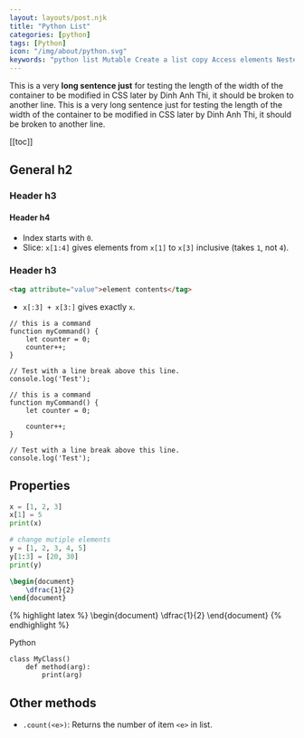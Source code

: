 ```yaml
---
layout: layouts/post.njk
title: "Python List"
categories: [python]
tags: [Python]
icon: "/img/about/python.svg"
keywords: "python list Mutable Create a list copy Access elements Nested list get length add more slices remove element pop clear coupling 2 lists sort arrange reverse map a function to each element index count len repeat a list random number int intersection"
---
```


This is a very **long sentence just** for testing the length of the width of the container to be modified in CSS later by Dinh Anh Thi, it should be broken to another line. This is a very long sentence just for testing the length of the width of the container to be modified in CSS later by Dinh Anh Thi, it should be broken to another line.

[[toc]]

## General h2

### Header h3

#### Header h4

- Index starts with `0`.
- Slice: `x[1:4]` gives elements from `x[1]` to `x[3]` inclusive (takes `1`, not `4`).

### Header h3

``` html
<tag attribute="value">element contents</tag>
```

- `x[:3] + x[3:]` gives exactly `x`.


``` js/2-3
// this is a command
function myCommand() {
	let counter = 0;
	counter++;
}

// Test with a line break above this line.
console.log('Test');
```

``` js/2/4
// this is a command
function myCommand() {
	let counter = 0;

	counter++;
}

// Test with a line break above this line.
console.log('Test');
```


## Properties

~~~ python
x = [1, 2, 3]
x[1] = 5
print(x)

# change mutiple elements
y = [1, 2, 3, 4, 5]
y[1:3] = [20, 30]
print(y)
~~~

``` latex
\begin{document}
    \dfrac{1}{2}
\end{document}
```

{% highlight latex %}
\begin{document}
    \dfrac{1}{2}
\end{document}
{% endhighlight %}

Python

``` python/2
class MyClass()
    def method(arg):
        print(arg)
```

## Other methods

- `.count(<e>)`: Returns the number of item `<e>` in list.
